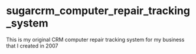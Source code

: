 # sugarcrm_computer_repair_tracking_system
This is my original CRM computer repair tracking system for my business that I created in 2007
